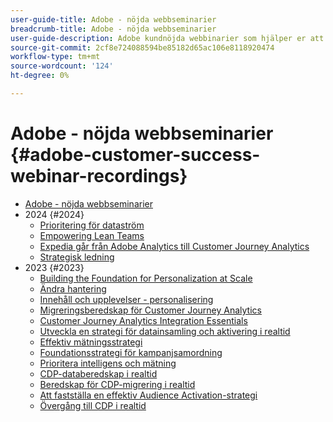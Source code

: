 ```yaml
---
user-guide-title: Adobe - nöjda webbseminarier
breadcrumb-title: Adobe - nöjda webbseminarier
user-guide-description: Adobe kundnöjda webbinarier som hjälper er att optimera er investering i Adobe Experience Cloud. Få värdefulla insikter för att maximera värdet och öka användningen av Adobe-lösningar.
source-git-commit: 2cf8e724088594be85182d65ac106e8118920474
workflow-type: tm+mt
source-wordcount: '124'
ht-degree: 0%

---
```



# Adobe - nöjda webbseminarier {#adobe-customer-success-webinar-recordings}

+ [Adobe - nöjda webbseminarier](overview.md)
+ 2024 {#2024}
   + [Prioritering för dataström](2024/data-stream-prioritization.md)
   + [Empowering Lean Teams](2024/empowering-lean-teams.md)
   + [Expedia går från Adobe Analytics till Customer Journey Analytics](2024/expedia-aa-to-cja.md)
   + [Strategisk ledning](2024/strategic-leadership.md)
+ 2023 {#2023}
   + [Building the Foundation for Personalization at Scale](2023/personalization-at-scale.md)
   + [Ändra hantering](2023/change-management.md)
   + [Innehåll och upplevelser - personalisering](2023/content-experiences-personalization.md)
   + [Migreringsberedskap för Customer Journey Analytics](2023/cja-migration-readiness.md)
   + [Customer Journey Analytics Integration Essentials](2023/cja-integration-essentials.md)
   + [Utveckla en strategi för datainsamling och aktivering i realtid](2023/data-collection-activation-strategy.md)
   + [Effektiv mätningsstrategi](2023/measurement-strategy.md)
   + [Foundationsstrategi för kampanjsamordning](2023/foundational-strategy-campaign.md)
   + [Prioritera intelligens och mätning](2023/intelligence-and-measurement.md)
   + [CDP-databeredskap i realtid](2023/rtcdp-migration-data-readiness.md)
   + [Beredskap för CDP-migrering i realtid](2023/rtcdp-migration-readiness.md)
   + [Att fastställa en effektiv Audience Activation-strategi](2023/audience-activation.md)
   + [Övergång till CDP i realtid](2023/aam-to-rtcdp.md)
